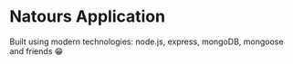# Natours Application

Built using modern technologies: node.js, express, mongoDB, mongoose and friends 😁
